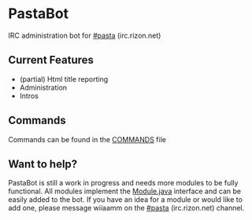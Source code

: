 # PastaBot
IRC administration bot for [#pasta](irc://irc.rizon.net/#pasta) (irc.rizon.net)

## Current Features
- (partial) Html title reporting
- Administration
- Intros

## Commands
Commands can be found in the [COMMANDS](COMMANDS.md) file

## Want to help?
PastaBot is still a work in progress and needs more modules to be fully functional. 
All modules implement the [Module.java](Module.java) interface and can be easily added to the bot.
If you have an idea for a module or would like to add one, please message wiiaamm on the [#pasta](irc://irc.rizon.net/#pasta) (irc.rizon.net) channel.

